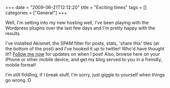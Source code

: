 +++
date = "2009-06-21T12:12:20"
title = "Exciting times"
tags = []
categories = ["General"]
+++

Well, I'm setting into my new hosting well, I've been playing with the Wordpress plugins over the last few days and I'm pretty happy with the results.

I've installed Akismet, the SPAM filter for posts, stats, 'share this' tiles (at the bottom of the post) and I've hooked it up to twitter! Who'd have thought it!? [Follow me now][1] for updates on when I post! Also, browse here on your iPhone or other mobile device, and get my blog served to you in a freindly, mobile format!

I'm still fiddling, if I break stuff, I'm sorry, just giggle to yourself when things go wrong :D

  [1]: http://twitter.com/forquare
